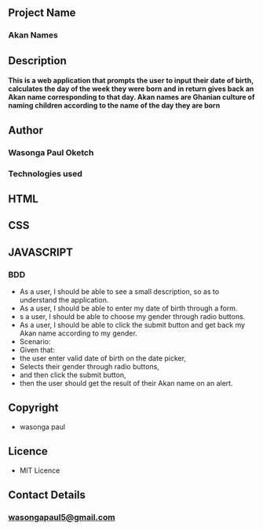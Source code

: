 ## Project Name 
### Akan Names
## Description 
#### This is a web application that prompts the user to input their date of birth, calculates the day of the week they were born and in return gives back an Akan name corresponding to that day. Akan names are Ghanian culture of naming children according to the name of the day they are born

## Author 
### Wasonga Paul Oketch

### Technologies used
## HTML
## CSS
## JAVASCRIPT
### BDD 

- As a user, I should be able to see a small description, so as to understand the application.
- As a user, I should be able to enter my date of birth through a form.
- s a user, I should be able to choose my gender through radio buttons.
- As a user, I should be able to click the submit button and get back my Akan name according to my gender.
- Scenario:
- Given that:
- the user enter valid date of birth on the date picker,
- Selects their gender through radio buttons,
- and then click the submit button,
- then the user should get the result of their Akan name on an alert.
 ## Copyright 
- wasonga paul
## Licence
- MIT Licence
## Contact Details
### wasongapaul5@gmail.com

